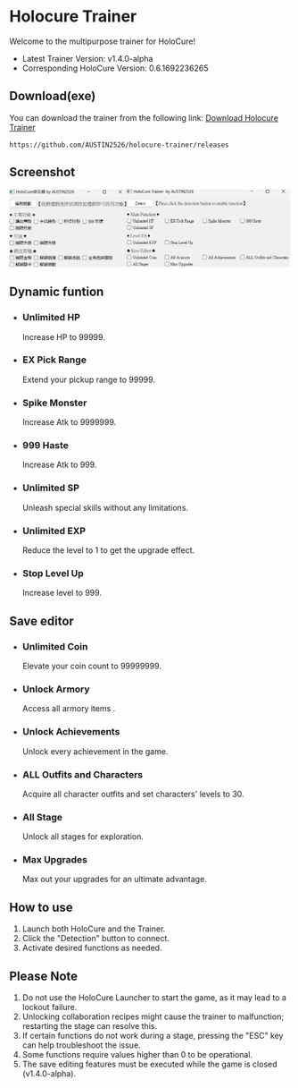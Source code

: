 # Holocure Trainer  
Welcome to the multipurpose trainer for HoloCure!
* Latest Trainer Version: v1.4.0-alpha
* Corresponding HoloCure Version: 0.6.1692236265

## Download(exe)  
You can download the trainer from the following link:
[Download Holocure Trainer](https://github.com/AUSTIN2526/holocure-trainer/releases)
```
https://github.com/AUSTIN2526/holocure-trainer/releases
```


## Screenshot  
![Image text](https://github.com/AUSTIN2526/holocure-trainer/blob/main/screen.png) 

## Dynamic funtion
* ### Unlimited HP  
  Increase HP to 99999.
  
* ### EX Pick Range
  Extend your pickup range to 99999.
  
* ### Spike Monster  
  Increase Atk to 9999999.
  
* ### 999 Haste   
  Increase Atk to 999.
  
* ### Unlimited SP
  Unleash special skills without any limitations.

* ### Unlimited EXP   
  Reduce the level to 1 to get the upgrade effect.
   
* ### Stop Level Up   
  Increase level to 999.
  
## Save editor
* ### Unlimited Coin
  Elevate your coin count to 99999999.
  
* ### Unlock Armory
  Access all armory items .

* ### Unlock Achievements
  Unlock every achievement in the game.

* ### ALL Outfits and Characters
  Acquire all character outfits and set characters' levels to 30.
  
* ### All Stage
  Unlock all stages for exploration.
   
* ### Max Upgrades
  Max out your upgrades for an ultimate advantage.
  
## How to use  
1. Launch both HoloCure and the Trainer.
2. Click the "Detection" button to connect.
3. Activate desired functions as needed.  

## Please Note
1. Do not use the HoloCure Launcher to start the game, as it may lead to a lockout failure.
2. Unlocking collaboration recipes might cause the trainer to malfunction; restarting the stage can resolve this.
3. If certain functions do not work during a stage, pressing the "ESC" key can help troubleshoot the issue.
4. Some functions require values higher than 0 to be operational.
5. The save editing features must be executed while the game is closed (v1.4.0-alpha).
